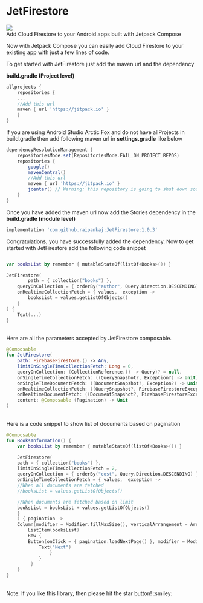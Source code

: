 # JetFirestore
[![](https://jitpack.io/v/raipankaj/JetFirestore.svg)](https://jitpack.io/#raipankaj/JetFirestore)
<br>
Add Cloud Firestore to your Android apps built with Jetpack Compose

Now with Jetpack Compose you can easily add Cloud Firestore to your existing app with just a few lines of code.

To get started with JetFirestore just add the maven url and the dependency

<b>build.gradle (Project level)</b>
```groovy
allprojects {
    repositories {
    ...
    //Add this url
    maven { url 'https://jitpack.io' }
    }
}
```
If you are using Android Studio Arctic Fox and do not have allProjects in build.gradle then add following maven url in <b>settings.gradle</b> like below
```groovy
dependencyResolutionManagement {
    repositoriesMode.set(RepositoriesMode.FAIL_ON_PROJECT_REPOS)
    repositories {
        google()
        mavenCentral()
        //Add this url
        maven { url 'https://jitpack.io' }
        jcenter() // Warning: this repository is going to shut down soon
    }
}
```

Once you have added the maven url now add the Stories dependency in the <b>build.gradle (module level)</b>
```groovy
implementation 'com.github.raipankaj:JetFirestore:1.0.3'
```

Congratulations, you have successfully added the dependency. 
Now to get started with JetFirestore add the following code snippet
```kotlin

var booksList by remember { mutableStateOf(listOf<Books>()) }

JetFirestore(
    	path = { collection("books") },
	queryOnCollection = { orderBy("author", Query.Direction.DESCENDING) },
	onRealtimeCollectionFetch = { values,  exception ->
		booksList = values.getListOfObjects()
	}
) {
	Text(...)
}
```
<br>
Here are all the parameters accepted by JetFirestore composable.

```kotlin
@Composable
fun JetFirestore(
    path: FirebaseFirestore.() -> Any,
    limitOnSingleTimeCollectionFetch: Long = 0,
    queryOnCollection: (CollectionReference.() -> Query)? = null,
    onSingleTimeCollectionFetch: ((QuerySnapshot?, Exception?) -> Unit)? = null,
    onSingleTimeDocumentFetch: ((DocumentSnapshot?, Exception?) -> Unit)? = null,
    onRealtimeCollectionFetch: ((QuerySnapshot?, FirebaseFirestoreException?) -> Unit)? = null,
    onRealtimeDocumentFetch: ((DocumentSnapshot?, FirebaseFirestoreException?) -> Unit)? = null,
    content: @Composable (Pagination) -> Unit
)
```

</br>
Here is a code snippet to show list of documents based on pagination

```kotlin
@Composable
fun BooksInformation() {
    var booksList by remember { mutableStateOf(listOf<Books>()) }

    JetFirestore(
	path = { collection("books") },
	limitOnSingleTimeCollectionFetch = 2,
	queryOnCollection = { orderBy("cost", Query.Direction.DESCENDING) },
	onSingleTimeCollectionFetch = { values,  exception ->
	//When all documents are fetched
	//booksList = values.getListOfObjects()

	//When documents are fetched based on limit
	booksList = booksList + values.getListOfObjects()
	}
    ) { pagination ->
	Column(modifier = Modifier.fillMaxSize(), verticalArrangement = Arrangement.SpaceBetween) {
	    ListItem(booksList)
	    Row {
		Button(onClick = { pagination.loadNextPage() }, modifier = Modifier.fillMaxWidth()) {
		    Text("Next")
                }
            }
         }
    }
}
```
<br>
Note: If you like this library, then please hit the star button! :smiley:


